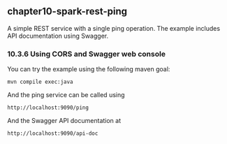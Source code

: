 chapter10-spark-rest-ping
-------------------------

A simple REST service with a single ping operation. The example includes API documentation using Swagger.

### 10.3.6 Using CORS and Swagger web console

You can try the example using the following maven goal:

    mvn compile exec:java

And the ping service can be called using

    http://localhost:9090/ping

And the Swagger API documentation at

    http://localhost:9090/api-doc

